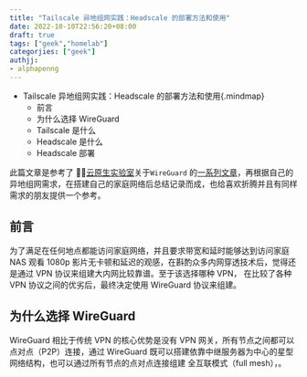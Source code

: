 ```yaml
---
title: "Tailscale 异地组网实践：Headscale 的部署方法和使用"
date: 2022-10-10T22:56:20+08:00
draft: true
tags: ["geek","homelab"]
categorjies: ["geek"]
authjj:
- alphapenng
---
```


-   Tailscale 异地组网实践：Headscale 的部署方法和使用{.mindmap}
    -   前言
    -   为什么选择 WireGuard
    -   Tailscale 是什么
    -   Headscale 是什么
    -   Headscale 部署

此篇文章是参考了 👨‍💻[云原生实验室](https://icloudnative.io/)关于`WireGuard` 的[一系列文章](https://icloudnative.io/tags/wireguard/)，再根据自己的异地组网需求，在搭建自己的家庭网络后总结记录而成，也给喜欢折腾并且有同样需求的朋友提供一个参考。

## 前言

为了满足在任何地点都能访问家庭网络，并且要求带宽和延时能够达到访问家庭 NAS 观看 1080p 影片无卡顿和延迟的观感，在斟酌众多内网穿透技术后，觉得还是通过 VPN 协议来组建大内网比较靠谱。至于该选择哪种 VPN， 在比较了各种 VPN 协议之间的优劣后，最终决定使用 WireGuard 协议来组建。

## 为什么选择 WireGuard

WireGuard 相比于传统 VPN 的核心优势是没有 VPN 网关，所有节点之间都可以点对点（P2P）连接，通过 WireGuard 既可以搭建依靠中继服务器为中心的星型网络结构，也可以通过所有节点的点对点连接组建 全互联模式（full mesh），。
